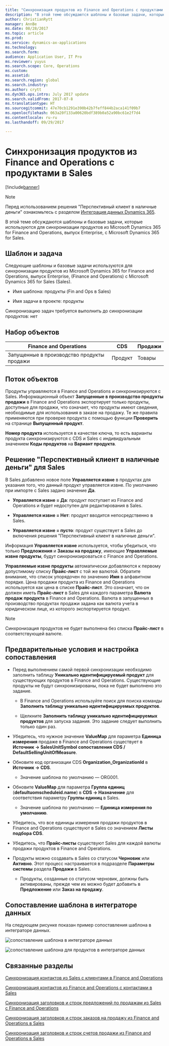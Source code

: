```yaml
---
title: "Синхронизация продуктов из Finance and Operations с продуктами в Sales"
description: "В этой теме обсуждаются шаблоны и базовые задачи, которые используются для синхронизации продуктов из Microsoft Dynamics 365 for Finance and Operations, выпуск Enterprise, с Microsoft Dynamics 365 for Sales."
author: ChristianRytt
manager: AnnBe
ms.date: 08/28/2017
ms.topic: article
ms.prod: 
ms.service: dynamics-ax-applications
ms.technology: 
ms.search.form: 
audience: Application User, IT Pro
ms.reviewer: yuyus
ms.search.scope: Core, Operations
ms.custom: 
ms.assetid: 
ms.search.region: global
ms.search.industry: 
ms.author: crytt
ms.dyn365.ops.intro: July 2017 update
ms.search.validFrom: 2017-07-8
ms.translationtype: HT
ms.sourcegitcommit: 47e70cb1291e390b42b7feff844b2aca141f09b7
ms.openlocfilehash: 063a20f133a00620bdf389b0a52a90bc61e2f7d4
ms.contentlocale: ru-ru
ms.lasthandoff: 09/29/2017

---
```


# <a name="synchronize-products-from-finance-and-operations-to-products-in-sales"></a>Синхронизация продуктов из Finance and Operations с продуктами в Sales

[!include[banner](../includes/banner.md)]

> [!NOTE]
> Перед использованием решения "Перспективный клиент в наличные деньги" ознакомьтесь с разделом [Интеграция данных Dynamics 365](/common-data-service/entity-reference/dynamics-365-integration). 

В этой теме обсуждаются шаблоны и базовые задачи, которые используются для синхронизации продуктов из Microsoft Dynamics 365 for Finance and Operations, выпуск Enterprise, с Microsoft Dynamics 365 for Sales.

## <a name="template-and-task"></a>Шаблон и задача

Следующие шаблоны и базовые задачи используются для синхронизации продуктов из Microsoft Dynamics 365 for Finance and Operations, выпуск Enterprise, (Finance and Operations) с Microsoft Dynamics 365 for Sales (Sales).

-   Имя шаблона: продукты (Fin and Ops в Sales)

-   Имя задачи в проекте: продукты

Синхронизацию задач требуется выполнить до синхронизации продуктов: нет

## <a name="entity-set"></a>Набор объектов

| **Finance and Operations** | **CDS** | **Продажи**  |
|----------------------------|---------|------------|
| Запущенные в производство продукты продажи | Продукт | Товары   |

## <a name="entity-flow"></a>Поток объектов

Продукты управляются в Finance and Operations и синхронизируются с Sales. Информационный объект **Запущенные в производство продукты продажи** в Finance and Operations экспортирует только продукты, доступные для продажи, что означает, что продукты имеют сведения, необходимые для использования в заказе на продажу. Те же правила применяются при проверке продукта с помощью функции **Проверить** на странице **Выпущенный продукт**.

**Номер продукта** используется в качестве ключа, то есть варианты продукта синхронизируются с CDS и Sales с индивидуальным значением **Коды продуктов** на **Вариант продукта**.

## <a name="prospect-to-cash-solution-for-sales"></a>Решение "Перспективный клиент в наличные деньги" для Sales

В Sales добавлено новое поле **Управляется извне** в продуктах для указания того, что данный продукт управляется извне. По умолчанию при импорте с Sales задано значение **Да**.

-   **Управляется извне = Да**: продукт поступает из Finance and Operations и будет недоступен для редактирования в Sales.

-   **Управляется извне = Нет**: продукт вводится непосредственно в Sales.

-   **Управляется извне = пусто**: продукт существует в Sales до включения решения "Перспективный клиент в наличные деньги".

Информация **Управляется извне** используется, чтобы убедиться, что только **Предложения** и **Заказы на продажу**, имеющие **Управляемые извне продукты**, будут синхронизироваться с Finance and Operations.

**Управляемые извне продукты** автоматически добавляются к первому допустимому списку **Прайс-лист** с той же валютой. Обратите внимание, что список упорядочен по значению **Имя** в алфавитном порядке. Цена продажи продукта из Finance and Operations используется как цена в списке **Прайс-лист**. Это означает, что он должен иметь **Прайс-лист** в Sales для каждого параметра **Валюта продаж продукта** в Finance and Operations. Валюта в запущенных в производство продуктах продажи задана как валюта учета в юридическом лице, из которого экспортируется продукт.

> [!NOTE]
> Синхронизация продуктов не будет выполнена без списка **Прайс-лист** в соответствующей валюте.

## <a name="preconditions-and-mapping-setup"></a>Предварительные условия и настройка сопоставления

-   Перед выполнением самой первой синхронизации необходимо заполнить таблицу **Уникально идентифицируемый продукт** для существующих продуктов в Finance and Operations. Существующие продукты не будут синхронизированы, пока не будет выполнено это задание.

    -   В Finance and Operations используйте поиск для поиска команды **Заполнить таблицу уникально идентифицируемых продуктов**.

    -   Щелкните **Заполнить таблицу уникально идентифицируемых продуктов** для запуска задания. Это задание следует выполнить только один раз.

-   Убедитесь, что нужное значение **ValueMap** для параметра **Единица измерения** продаже в Finance and Operations существует в **Источник -\> SalesUnitSymbol сопоставления CDS / DefaultSellingUnitOfMeasure**.

-   Обновите код организации CDS **Organization_OrganizationId** в **Источник -\> CDS**.

    -   Значение шаблона по умолчанию — ORG001.

-   Обновите **ValueMap** для параметра **Группа единиц** (**defaultuomscheduleid.name**) в **CDS -\> Назначение** для соответствия параметру **Группы единиц** в Sales.

    -   Значение шаблона по умолчанию — **Единица измерения по умолчанию**.

-   Убедитесь, что все единицы измерения продажи продуктов в Finance and Operations существуют в Sales со значением **Листы подбора CDS**.

-   Убедитесь, что **Прайс-листы** существуют Sales для каждой валюты продажи продуктов в Finance and Operations.

-   Продукты можно создавать в Sales со статусом **Черновик** или **Активно**. Этот процесс настраивается в подразделе **Параметры системы** раздела **Продажи** в Sales.

    -   Продукты, созданные со статусом черновик, должны быть активированы, прежде чем их можно будет добавить в **Предложение** или **Заказ на продажу**.

## <a name="template-mapping-in-data-integrator"></a>Сопоставление шаблона в интеграторе данных

На следующем рисунке показан пример сопоставления шаблона в интеграторе данных.

![сопоставление шаблона в интеграторе данных](./media/products-template-mapping-data-integrator-1.png)

![сопоставление шаблона для продуктов в интеграторе данных](./media/products-template-mapping-data-integrator-2.png)

## <a name="related-topics"></a>Связанные разделы

[Синхронизация контактов из Sales с клиентами в Finance and Operations](accounts-template-mapping.md)

[Синхронизация контактов из Finance and Operations с контактами в Sales](contacts-template-mapping.md)

[Синхронизация заголовков и строк предложений по продажам из Sales с Finance and Operations](sales-quotation-template-mapping.md)

[Синхронизация заголовков и строк заказов на продажу из Finance and Operations в Sales](sales-order-template-mapping.md)

[Синхронизация заголовков и строк счетов продажи из Finance and Operations в Sales](sales-invoice-template-mapping.md)


